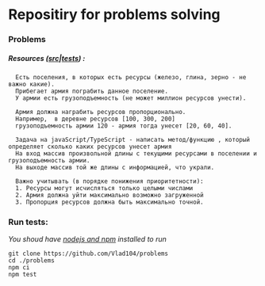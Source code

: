 # Repositiry for problems solving

### Problems

##### Resources ([src](src/resources/resources.problem.ts)|[tests](src/resources/resources.problem.test.ts)) :
```
  Есть поселения, в которых есть ресурсы (железо, глина, зерно - не важно какие).
  Прибегает армия пограбить данное поселение.
  У армии есть грузоподъемность (не может миллион ресурсов унести).
   
  Армия должна награбить ресурсов пропорционально.
  Например,  в деревне ресурсов [100, 300, 200]
  грузоподъемность армии 120 - армия тогда унесет [20, 60, 40].
   
  Задача на javaScript/TypeScript - написать метод/функцию , который определяет сколько каких ресурсов унесет армия
  На вход массив произвольной длины с текущими ресурсами в поселении и грузоподъемность армии.
  На выходе массив той же длины с информацией, что украли.
   
  Важно учитывать (в порядке понижения приоритетности):
  1. Ресурсы могут исчисляться только целыми числами
  2. Армия должна уйти максимально возможно загруженной
  3. Пропорция ресурсов должна быть максимально точной.
```

### Run tests:
*You shoud have [nodejs and npm](https://nodejs.org/en/download/) installed to run*
```
git clone https://github.com/Vlad104/problems
cd ./problems
npm ci
npm test
```

